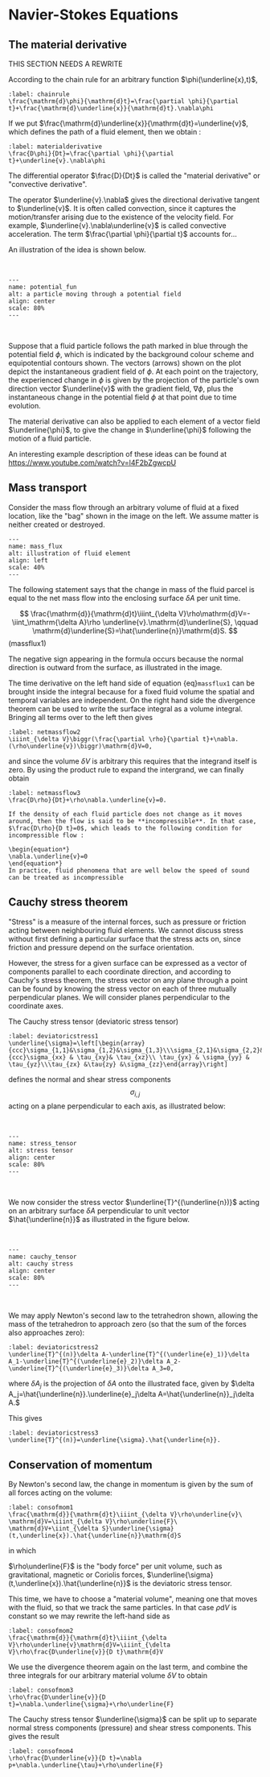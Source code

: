 # Navier-Stokes Equations

## The material derivative

THIS SECTION NEEDS A REWRITE

According to the chain rule for an arbitrary function $\phi(\underline{x},t)$,

```{math}
:label: chainrule
\frac{\mathrm{d}\phi}{\mathrm{d}t}=\frac{\partial \phi}{\partial t}+\frac{\mathrm{d}\underline{x}}{\mathrm{d}t}.\nabla\phi
```

If we put $\frac{\mathrm{d}\underline{x}}{\mathrm{d}t}=\underline{v}$, which defines the path of a fluid element, then we obtain :

```{math}
:label: materialderivative
\frac{D\phi}{Dt}=\frac{\partial \phi}{\partial t}+\underline{v}.\nabla\phi
```

The differential operator $\frac{D}{Dt}$ is called the "material derivative" or "convective derivative".

The operator $\underline{v}.\nabla$ gives the directional derivative tangent to $\underline{v}$. It is often called convection, since it captures the motion/transfer arising due to the existence of the velocity field. For example, $\underline{v}.\nabla\underline{v}$ is called convective acceleration. The term $\frac{\partial \phi}{\partial t}$ accounts for...

An illustration of the idea is shown below.

<br>

```{image} navstok_img/potentialfun.gif
---
name: potential_fun
alt: a particle moving through a potential field
align: center
scale: 80%
---
```
<br>


Suppose that a fluid particle follows the path marked in blue through the potential field $\phi$, which is indicated by the background colour scheme and equipotential contours shown. The vectors (arrows) shown on the plot depict the instantaneous gradient field of $\phi$. At each point on the trajectory, the experienced change in $\phi$ is given by the projection of the particle's own direction vector $\underline{v}$ with the gradient field, $\nabla \phi$, plus the instantaneous change in the potential field $\phi$ at that point due to time evolution.

The material derivative can also be applied to each element of a vector field $\underline{\phi}$, to give the change in $\underline{\phi}$ following the motion of a fluid particle.

An interesting example description of these ideas can be found at https://www.youtube.com/watch?v=l4F2bZgwcpU


## Mass transport
Consider the mass flow through an arbitrary volume of fluid at a fixed location, like the "bag" shown in the image on the left. We assume matter is neither created or destroyed.

```{image} navstok_img/massflux.png
---
name: mass_flux
alt: illustration of fluid element
align: left
scale: 40%
---
```

The following statement says that the change in mass of the fluid parcel is equal to the net mass flow into the enclosing surface $\delta A$ per unit time.

$$
\frac{\mathrm{d}}{\mathrm{d}t}\iiint_{\delta V}\rho\mathrm{d}V=-\iint_\mathrm{\delta A}\rho \underline{v}.\mathrm{d}\underline{S}, \qquad \mathrm{d}\underline{S}=\hat{\underline{n}}\mathrm{d}S.
$$ (massflux1)

The negative sign appearing in the formula occurs because the normal direction is outward from the surface, as illustrated in the image.

The time derivative on the left hand side of equation {eq}`massflux1` can be brought inside the integral because for a fixed fluid volume the spatial and temporal variables are independent. On the right hand side the divergence theorem can be used to write the surface integral as a volume integral. Bringing all terms over to the left then gives

```{math}
:label: netmassflow2
\iiint_{\delta V}\biggr(\frac{\partial \rho}{\partial t}+\nabla.(\rho\underline{v})\biggr)\mathrm{d}V=0,
```

and since the volume $\delta V$ is arbitrary this requires that the integrand itself is zero. By using the product rule to expand the intergrand, we can finally obtain

```{math}
:label: netmassflow3
\frac{D\rho}{Dt}+\rho\nabla.\underline{v}=0.
```

```{admonition} Important case: Mass transport for incompressible flow
If the density of each fluid particle does not change as it moves around, then the flow is said to be **incompressible**. In that case,  $\frac{D\rho}{D t}=0$, which leads to the following condition for incompressible flow :

\begin{equation*}
\nabla.\underline{v}=0
\end{equation*}
In practice, fluid phenomena that are well below the speed of sound can be treated as incompressible
```


## Cauchy stress theorem
"Stress" is a measure of the internal forces, such as pressure or friction acting between neighbouring fluid elements. We cannot discuss stress without first defining a particular surface that the stress acts on, since friction and pressure depend on the surface orientation.

However, the stress for a given surface can be expressed as a vector of components parallel to each coordinate direction, and according to Cauchy's stress theorem, the stress vector on any plane through a point can be found by knowing the stress vector on each of three mutually perpendicular planes. We will consider planes perpendicular to the coordinate axes.

The Cauchy stress tensor (deviatoric stress tensor)

```{math}
:label: deviatoricstress1
\underline{\sigma}=\left[\begin{array}{ccc}\sigma_{1,1}&\sigma_{1,2}&\sigma_{1,3}\\\sigma_{2,1}&\sigma_{2,2}&\sigma_{2,3}\\\sigma_{3,1}&\sigma_{3,2}&\sigma_{3,3}\end{array}\right]=\left[\begin{array}{ccc}\sigma_{xx} & \tau_{xy}& \tau_{xz}\\ \tau_{yx} & \sigma_{yy} & \tau_{yz}\\\tau_{zx} &\tau{zy} &\sigma_{zz}\end{array}\right]
```

defines the normal and shear stress components $$\sigma_{i,j}$$ acting on a plane perpendicular to each axis, as illustrated below:


<br>

```{image} navstok_img/stress_tensor.gif
---
name: stress_tensor
alt: stress tensor
align: center
scale: 80%
---
```
<br>


We now consider the stress vector $\underline{T}^{(\underline{n})}$ acting on an arbitrary surface $\delta{A}$ perpendicular to unit vector $\hat{\underline{n}}$ as illustrated in the figure below.


<br>

```{image} navstok_img/cauchy_tensor.gif
---
name: cauchy_tensor
alt: cauchy stress
align: center
scale: 80%
---
```
<br>


 We may apply Newton's second law to the tetrahedron shown, allowing the mass of the tetrahedron to approach zero (so that the sum of the forces also approaches zero):

```{math}
:label: deviatoricstress2
\underline{T}^{(n)}\delta A-\underline{T}^{(\underline{e}_1)}\delta A_1-\underline{T}^{(\underline{e}_2)}\delta A_2-\underline{T}^{(\underline{e}_3)}\delta A_3=0,
```

where $\delta A_j$ is the projection of $\delta A$ onto the illustrated face, given by $\delta A_j=\hat{\underline{n}}.\underline{e}_j\delta A=\hat{\underline{n}}_j\delta A.$

This gives

```{math}
:label: deviatoricstress3
\underline{T}^{(n)}=\underline{\sigma}.\hat{\underline{n}}.
```



## Conservation of momentum
By Newton's second law, the change in momentum is given by the sum of all forces acting on the volume:

```{math}
:label: consofmom1
\frac{\mathrm{d}}{\mathrm{d}t}\iiint_{\delta V}\rho\underline{v}\ \mathrm{d}V=\iiint_{\delta V}\rho\underline{F}\ \mathrm{d}V+\iint_{\delta S}\underline{\sigma}(t,\underline{x}).\hat{\underline{n}}\mathrm{d}S
```

in which

$\rho\underline{F}$ is the "body force" per unit volume, such as gravitational, magnetic or Coriolis forces,
$\underline{\sigma}(t,\underline{x}).\hat{\underline{n}}$ is the deviatoric stress tensor.


This time, we have to choose a "material volume", meaning one that moves with the fluid, so that we track the same particles. In that case $\rho\mathrm{d}V$ is constant so we may rewrite the left-hand side as

```{math}
:label: consofmom2
\frac{\mathrm{d}}{\mathrm{d}t}\iiint_{\delta V}\rho\underline{v}\mathrm{d}V=\iiint_{\delta V}\rho\frac{D\underline{v}}{D t}\mathrm{d}V
```

We use the divergence theorem again on the last term, and combine the three integrals for our arbitrary material volume $\delta V$ to obtain

```{math}
:label: consofmom3
\rho\frac{D\underline{v}}{D t}=\nabla.\underline{\sigma}+\rho\underline{F}
```

The Cauchy stress tensor $\underline{\sigma}$ can be split up to separate normal stress components (pressure) and shear stress components. This gives the result

```{math}
:label: consofmom4
\rho\frac{D\underline{v}}{D t}=\nabla p+\nabla.\underline{\tau}+\rho\underline{F}
```
